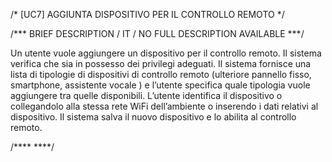 /* [UC7]  AGGIUNTA DISPOSITIVO PER IL CONTROLLO REMOTO */

/*** BRIEF DESCRIPTION / IT / NO FULL DESCRIPTION AVAILABLE ***/

Un utente vuole aggiungere un dispositivo per il controllo remoto. Il sistema verifica che sia in possesso 
dei privilegi adeguati. Il sistema fornisce una lista di tipologie di dispositivi di controllo remoto 
(ulteriore pannello fisso, smartphone, assistente vocale ) e l’utente specifica quale tipologia vuole 
aggiungere tra quelle disponibili. L’utente identifica il dispositivo o collegandolo alla stessa rete WiFi 
dell’ambiente o inserendo i dati relativi al dispositivo. Il sistema salva il nuovo dispositivo e lo 
abilita al controllo remoto.

/**** ****/
